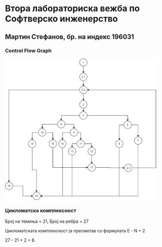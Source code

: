 # Втора лабораториска вежба по Софтверско инженерство

## Мартин Стефанов, бр. на индекс 196031

### Control Flow Graph

![CFG](https://github.com/MartinStefanov20/SI_lab2_196031/blob/main/CFG.png)

### Цикломатска комплексност

Број на темиња = 21, Број на ребра = 27

Цикломатската комплексност ја пресметав со формулата E - N + 2

27 - 21 + 2 = 8.
